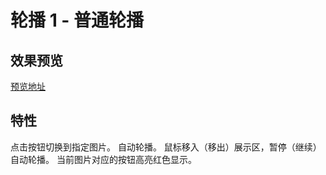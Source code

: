 # 轮播 1 - 普通轮播

## 效果预览

[预览地址](https://jaylanwood.github.io/slide1/)

## 特性

点击按钮切换到指定图片。
自动轮播。
鼠标移入（移出）展示区，暂停（继续）自动轮播。
当前图片对应的按钮高亮红色显示。
